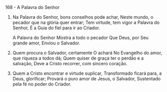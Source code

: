 168 - A Palavra do Senhor

1. Na Palavra do Senhor, bons conselhos pode achar,
   Neste mundo, o pecador que na glória quer entrar;
   Tem virtude, tem vigor a Palavra do Senhor,
   É a Guia do fiel para ir ao Criador.

   A Palavra do Senhor
   Mostra a todo o pecador
   Que Deus, por Seu grande amor,
   Enviou o Salvador.

2. Quem procura o Salvador, certamente O achará
   No Evangelho do amor, que riqueza a todos dá;
   Quem quiser de graça ter o perdão e a salvação,
   Deve a Cristo recorrer, com sincero coração.

3. Quem a Cristo encontrar e virtude suplicar,
   Transformado ficará para, a Deus, glorificar;
   Provará o puro amor de Jesus, o Salvador,
   Sustentado pela fé no poder do Criador.
